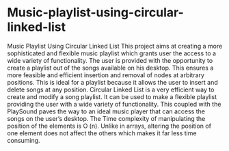 # Music-playlist-using-circular-linked-list
Music Playlist Using Circular Linked List
This project aims at creating a more sophisticated and flexible music playlist which
grants user the access to a wide variety of functionality. The user is provided with the
opportunity to create a playlist out of the songs available on his desktop.
This ensures a more feasible and efficient insertion and removal of nodes at arbitrary
positions. This is ideal for a playlist because it allows the user to insert and delete songs
at any position.
Circular Linked List is a very efficient way to create and modify a song playlist. It can
be used to make a flexible playlist providing the user with a wide variety of
functionality. This coupled with the PlaySound paves the way to an ideal music player
that can access the songs on the user’s desktop.
The Time complexity of manipulating the position of the elements is O (n). Unlike in
arrays, altering the position of one element does not affect the others which makes it far
less time consuming.
